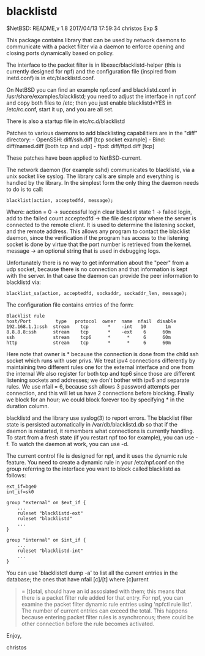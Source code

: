 # blacklistd

 $NetBSD: README,v 1.8 2017/04/13 17:59:34 christos Exp $

This package contains library that can be used by network daemons to
communicate with a packet filter via a daemon to enforce opening and
closing ports dynamically based on policy.

The interface to the packet filter is in libexec/blacklistd-helper
(this is currently designed for npf) and the configuration file
(inspired from inetd.conf) is in etc/blacklistd.conf.

On NetBSD you can find an example npf.conf and blacklistd.conf in
/usr/share/examples/blacklistd; you need to adjust the interface
in npf.conf and copy both files to /etc; then you just enable
blacklistd=YES in /etc/rc.conf, start it up, and you are all set.

There is also a startup file in etc/rc.d/blacklistd

Patches to various daemons to add blacklisting capabilitiers are in the
"diff" directory:
    - OpenSSH: diff/ssh.diff   [tcp socket example]
    - Bind:    diff/named.diff [both tcp and udp]
    - ftpd:    diff/ftpd.diff  [tcp]

These patches have been applied to NetBSD-current.

The network daemon (for example sshd) communicates to blacklistd, via
a unix socket like syslog. The library calls are simple and everything
is handled by the library. In the simplest form the only thing the
daemon needs to do is to call:

    blacklist(action, acceptedfd, message);

Where:
    action = 0 -> successful login clear blacklist state
             1 -> failed login, add to the failed count
    acceptedfd -> the file descriptor where the server is
                  connected to the remote client. It is used
                  to determine the listening socket, and the
                  remote address. This allows any program to
                  contact the blacklist daemon, since the verification
                  if the program has access to the listening
                  socket is done by virtue that the port
                  number is retrieved from the kernel.
    message    -> an optional string that is used in debugging logs.

Unfortunately there is no way to get information about the "peer"
from a udp socket, because there is no connection and that information
is kept with the server. In that case the daemon can provide the
peer information to blacklistd via:

    blacklist_sa(action, acceptedfd, sockaddr, sockaddr_len, message);

The configuration file contains entries of the form:

    Blacklist rule
    host/Port         type   protocol  owner  name  nfail  disable
    192.168.1.1:ssh  stream    tcp       *    -int   10       1m
    8.8.8.8:ssh      stream    tcp       *    -ext    6      60m
    ssh	             stream    tcp6      *      *     6      60m
    http             stream    tcp       *      *     6      60m

Here note that owner is * because the connection is done from the
child ssh socket which runs with user privs. We treat ipv4 connections
differently by maintaining two different rules one for the external
interface and one from the internal We also register for both tcp
and tcp6 since those are different listening sockets and addresses;
we don't bother with ipv6 and separate rules. We use nfail = 6,
because ssh allows 3 password attempts per connection, and this
will let us have 2 connections before blocking. Finally we block
for an hour; we could block forever too by specifying * in the
duration column.

blacklistd and the library use syslog(3) to report errors. The
blacklist filter state is persisted automatically in /var/db/blacklistd.db
so that if the daemon is restarted, it remembers what connections
is currently handling. To start from a fresh state (if you restart
npf too for example), you can use -f. To watch the daemon at work,
you can use -d.

The current control file is designed for npf, and it uses the
dynamic rule feature. You need to create a dynamic rule in your
/etc/npf.conf on the group referring to the interface you want to block
called blacklistd as follows:

    ext_if=bge0
    int_if=sk0
    
    group "external" on $ext_if {
        ...
        ruleset "blacklistd-ext" 
        ruleset "blacklistd" 
        ...
    }
    
    group "internal" on $int_if {
        ...
        ruleset "blacklistd-int" 
        ...
    }

You can use 'blacklistctl dump -a' to list all the current entries
in the database; the ones that have nfail [c]/[t] where [c]urrent
>= [t]otal, should have an id assosiated with them; this means that
there is a packet filter rule added for that entry. For npf, you
can examine the packet filter dynamic rule entries using 'npfctl
rule <rulename> list'.  The number of current entries can exceed
the total. This happens because entering packet filter rules is
asynchronous; there could be other connection before the rule
becomes activated.

Enjoy,

christos
